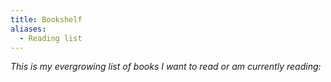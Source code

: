 ```yaml
---
title: Bookshelf
aliases:
  - Reading list
---
```

*This is my evergrowing list of books I want to read or am currently reading:*